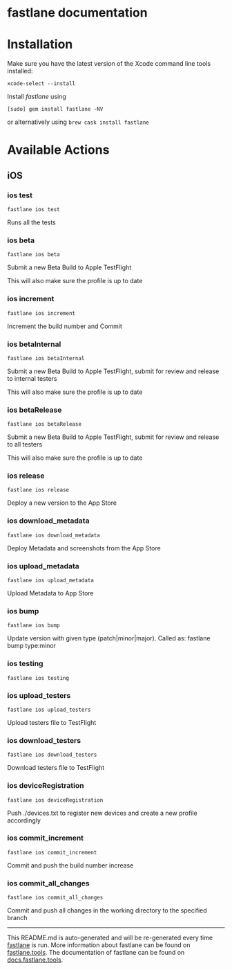fastlane documentation
================
# Installation

Make sure you have the latest version of the Xcode command line tools installed:

```
xcode-select --install
```

Install _fastlane_ using
```
[sudo] gem install fastlane -NV
```
or alternatively using `brew cask install fastlane`

# Available Actions
## iOS
### ios test
```
fastlane ios test
```
Runs all the tests
### ios beta
```
fastlane ios beta
```
Submit a new Beta Build to Apple TestFlight

This will also make sure the profile is up to date
### ios increment
```
fastlane ios increment
```
Increment the build number and Commit
### ios betaInternal
```
fastlane ios betaInternal
```
Submit a new Beta Build to Apple TestFlight, submit for review and release to internal testers

This will also make sure the profile is up to date
### ios betaRelease
```
fastlane ios betaRelease
```
Submit a new Beta Build to Apple TestFlight, submit for review and release to all testers

This will also make sure the profile is up to date
### ios release
```
fastlane ios release
```
Deploy a new version to the App Store
### ios download_metadata
```
fastlane ios download_metadata
```
Deploy Metadata and screenshots from the App Store
### ios upload_metadata
```
fastlane ios upload_metadata
```
Upload Metadata to App Store
### ios bump
```
fastlane ios bump
```
Update version with given type (patch|minor|major). Called as: fastlane bump type:minor
### ios testing
```
fastlane ios testing
```

### ios upload_testers
```
fastlane ios upload_testers
```
Upload testers file to TestFlight
### ios download_testers
```
fastlane ios download_testers
```
Download testers file to TestFlight
### ios deviceRegistration
```
fastlane ios deviceRegistration
```
Push ./devices.txt to register new devices and create a new profile accordingly
### ios commit_increment
```
fastlane ios commit_increment
```
Commit and push the build number increase
### ios commit_all_changes
```
fastlane ios commit_all_changes
```
Commit and push all changes in the working directory to the specified branch

----

This README.md is auto-generated and will be re-generated every time [fastlane](https://fastlane.tools) is run.
More information about fastlane can be found on [fastlane.tools](https://fastlane.tools).
The documentation of fastlane can be found on [docs.fastlane.tools](https://docs.fastlane.tools).

